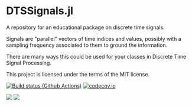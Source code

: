 # DTSSignals.jl

A repository for an educational package  on discrete time signals.

Signals are "parallel" vectors of time indices and values, possibly with a sampling frequency associated to them to ground the information. 

There are many ways this could be used for your classes in Discrete Time Signal Processing. 

This project is licensed under the terms of the MIT license.

[![Build status (Github Actions)](https://github.com/sylvaticus/MyAwesomePackage.jl/workflows/CI/badge.svg)](https://github.com/FJValverde/DTSSignals.jl/actions)
[![codecov.io](http://codecov.io/github/sylvaticus/MyAwesomePackage.jl/coverage.svg?branch=main)](http://codecov.io/github/FJValverde/DTSSignals.jl?branch=main)

[![](https://img.shields.io/badge/docs-stable-blue.svg)](https://FJValverde.github.io/DTSSignals.jl/stable)
[![](https://img.shields.io/badge/docs-dev-blue.svg)](https://FJValverde.github.io/DTSSignals.jl/dev)
